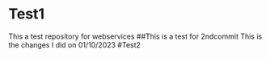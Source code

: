 # Test1
This a test repository for webservices
##This is a test for 2ndcommit
This is the changes I did on 01/10/2023
#Test2
